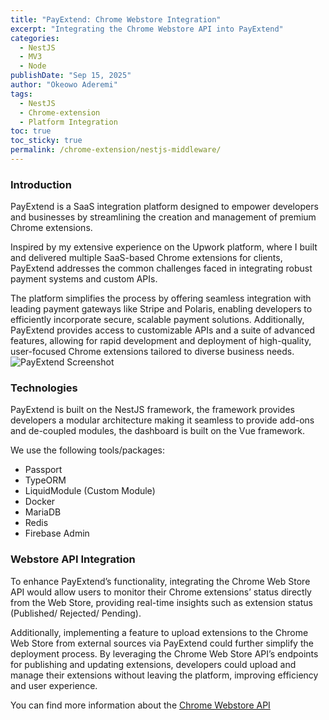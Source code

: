```yaml
---
title: "PayExtend: Chrome Webstore Integration"
excerpt: "Integrating the Chrome Webstore API into PayExtend"
categories:
  - NestJS
  - MV3
  - Node
publishDate: "Sep 15, 2025"
author: "Okeowo Aderemi"
tags:
  - NestJS
  - Chrome-extension
  - Platform Integration
toc: true
toc_sticky: true
permalink: /chrome-extension/nestjs-middleware/
---
```



### Introduction

PayExtend is a SaaS integration platform designed to empower developers and businesses by streamlining the creation and management of premium Chrome extensions.

Inspired by my extensive experience on the Upwork platform, where I built and delivered multiple SaaS-based Chrome extensions for clients, PayExtend addresses the common challenges faced in integrating robust payment systems and custom APIs.

The platform simplifies the process by offering seamless integration with leading payment gateways like Stripe and Polaris, enabling developers to efficiently incorporate secure, scalable payment solutions. Additionally, PayExtend provides access to customizable APIs and a suite of advanced features, allowing for rapid development and deployment of high-quality, user-focused Chrome extensions tailored to diverse business needs.
![PayExtend Screenshot](/images/Screenshot_20250915_185406.png)

### Technologies

PayExtend is built on the NestJS framework, the framework provides developers a modular architecture making it seamless to provide add-ons and de-coupled modules, the dashboard is built on the Vue framework.

We use the following tools/packages:
* Passport
* TypeORM
* LiquidModule (Custom Module)
* Docker
* MariaDB
* Redis
* Firebase Admin


### Webstore API Integration

To enhance PayExtend’s functionality, integrating the Chrome Web Store API would allow users to monitor their Chrome extensions’ status directly from the Web Store, providing real-time insights such as extension status (Published/ Rejected/ Pending).

Additionally, implementing a feature to upload extensions to the Chrome Web Store from external sources via PayExtend could further simplify the deployment process. By leveraging the Chrome Web Store API’s endpoints for publishing and updating extensions, developers could upload and manage their extensions without leaving the platform, improving efficiency and user experience.

You can find more information about the [Chrome Webstore API](https://developer.chrome.com/docs/webstore/api)
